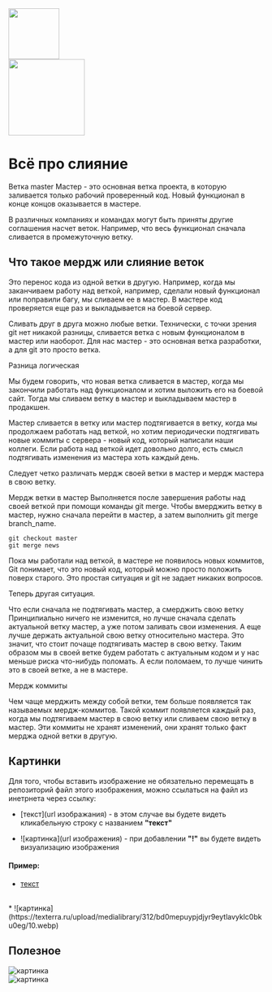 <img src ="https://res.cloudinary.com/practicaldev/image/fetch/s--tl1bwCNQ--/c_imagga_scale,f_auto,fl_progressive,h_1080,q_auto,w_1080/https://dev-to-uploads.s3.amazonaws.com/i/kc1str971ujjedi3h32i.png" width="100px">
<br>
<img src ="https://static1.makeuseofimages.com/wordpress/wp-content/uploads/2014/05/WhatIsMarkdown_Lead_Image.jpg" width="150px">

# Всё про слияние
Ветка master
Мастер - это основная ветка проекта, в которую заливается только рабочий проверенный код. Новый функционал в конце концов оказывается в мастере.

В различных компаниях и командах могут быть приняты другие соглашения насчет веток. Например, что весь функционал сначала сливается в промежуточную ветку. 

 ## Что такое мердж или слияние веток
Это перенос кода из одной ветки в другую. Например, когда мы заканчиваем работу над веткой, например, сделали новый функционал или поправили багу, мы сливаем ее в мастер. В мастере код проверяется еще раз и выкладывается на боевой сервер.

Сливать друг в друга можно любые ветки. Технически, с точки зрения git нет никакой разницы, сливается ветка с новым функционалом в мастер или наоборот. Для нас мастер - это основная ветка разработки, а для git это просто ветка.

Разница логическая

Мы будем говорить, что новая ветка сливается в мастер, когда мы закончили работать над функционалом и хотим выложить его на боевой сайт. Тогда мы сливаем ветку в мастер и выкладываем мастер в продакшен.

Мастер сливается в ветку или мастер подтягивается в ветку, когда мы продолжаем работать над веткой, но хотим периодически подтягивать новые коммиты с сервера - новый код, который написали наши коллеги. Если работа над веткой идет довольно долго, есть смысл подтягивать изменения из мастера хоть каждый день.

Следует четко различать мердж своей ветки в мастер и мердж мастера в свою ветку.

Мердж ветки в мастер
Выполняется после завершения работы над своей веткой при помощи команды git merge. Чтобы вмерджить ветку в мастер, нужно сначала перейти в мастер, а затем выполнить git merge branch_name.

    git checkout master
    git merge news

Пока мы работали над веткой, в мастере не появилось новых коммитов, Git понимает, что это новый код, который можно просто положить поверх старого. Это простая ситуация и git не задает никаких вопросов.

Теперь другая ситуация.

Что если сначала не подтягивать мастер, а смерджить свою ветку
Принципиально ничего не изменится, но лучше сначала сделать актуальной ветку мастер, а уже потом заливать свои изменения. А еще лучше держать актуальной свою ветку относительно мастера. Это значит, что стоит почаще подтягивать мастер в свою ветку. Таким образом мы в своей ветке будем работать с актуальным кодом и у нас меньше риска что-нибудь поломать. А если поломаем, то лучше чинить это в своей ветке, а не в мастере.

Мердж коммиты

Чем чаще мерджить между собой ветки, тем больше появляется так называемых мердж-коммитов. Такой коммит появляется каждый раз, когда мы подтягиваем мастер в свою ветку или сливаем свою ветку в мастер. Эти коммиты не хранят изменений, они хранят только факт мерджа одной ветки в другую.

## Картинки

Для того, чтобы вставить изображение не обязательно перемещать в репозиторий файл этого изображения, можно ссылаться на файл из инетрнета через ссылку: 

* [текст](url изображания) - в этом случае вы будете видеть кликабельную строку с названием __"текст"__

* \![картинка](url изображения) - при добавлении **"!"** вы будете видеть визуализацию изображения

#### Пример: 

* [текст](https://texterra.ru/upload/medialibrary/312/bd0mepuypjdjyr9eytlavyklc0bku0eg/10.webp)
<br>
* ![картинка](https://texterra.ru/upload/medialibrary/312/bd0mepuypjdjyr9eytlavyklc0bku0eg/10.webp)

## Полезное 

![картинка](https://s2.studylib.es/store/data/008825178_1-f39e56009941736933e722fe371a5cd3.png)
<br>
![картинка](https://res.cloudinary.com/practicaldev/image/fetch/s--2PiSwXn3--/c_limit%2Cf_auto%2Cfl_progressive%2Cq_auto%2Cw_880/https://pbs.twimg.com/media/EezubrwUYAAo8UP.png)
